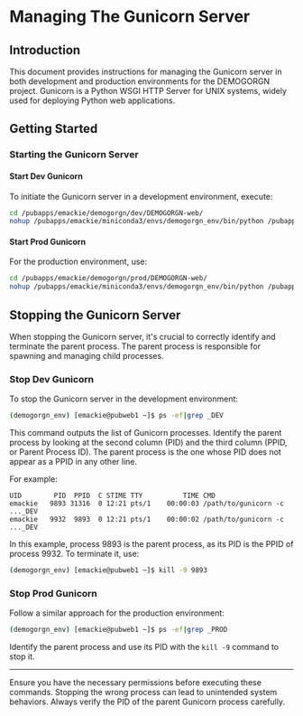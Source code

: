 
# Managing The Gunicorn Server

## Introduction

This document provides instructions for managing the Gunicorn server in both development and production environments for the DEMOGORGN project. Gunicorn is a Python WSGI HTTP Server for UNIX systems, widely used for deploying Python web applications.

## Getting Started

### Starting the Gunicorn Server

#### Start Dev Gunicorn

To initiate the Gunicorn server in a development environment, execute:

```bash 
cd /pubapps/emackie/demogorgn/dev/DEMOGORGN-web/
nohup /pubapps/emackie/miniconda3/envs/demogorgn_env/bin/python /pubapps/emackie/miniconda3/envs/demogorgn_env/bin/gunicorn -c /pubapps/emackie/demogorgn/dev/DEMOGORGN-web/gunicorn_DEV.conf.py > /pubapps/emackie/demogorgn/dev/DEMOGORGN-web/gunicorn_nohup.log 2>&1 &
```

#### Start Prod Gunicorn

For the production environment, use:

```bash 
cd /pubapps/emackie/demogorgn/prod/DEMOGORGN-web/
nohup /pubapps/emackie/miniconda3/envs/demogorgn_env/bin/python /pubapps/emackie/miniconda3/envs/demogorgn_env/bin/gunicorn -c /pubapps/emackie/demogorgn/prod/DEMOGORGN-web/gunicorn_PROD.conf.py > /pubapps/emackie/demogorgn/prod/DEMOGORGN-web/gunicorn_nohup.log 2>&1 &
```

## Stopping the Gunicorn Server

When stopping the Gunicorn server, it's crucial to correctly identify and terminate the parent process. The parent process is responsible for spawning and managing child processes.

### Stop Dev Gunicorn

To stop the Gunicorn server in the development environment:

```bash 
(demogorgn_env) [emackie@pubweb1 ~]$ ps -ef|grep _DEV
```

This command outputs the list of Gunicorn processes. Identify the parent process by looking at the second column (PID) and the third column (PPID, or Parent Process ID). The parent process is the one whose PID does not appear as a PPID in any other line.

For example:

```
UID        PID  PPID  C STIME TTY          TIME CMD
emackie   9893 31316  0 12:21 pts/1    00:00:03 /path/to/gunicorn -c ..._DEV
emackie   9932  9893  0 12:21 pts/1    00:00:02 /path/to/gunicorn -c ..._DEV
```

In this example, process 9893 is the parent process, as its PID is the PPID of process 9932. To terminate it, use:

```bash
(demogorgn_env) [emackie@pubweb1 ~]$ kill -9 9893
```

### Stop Prod Gunicorn

Follow a similar approach for the production environment:

```bash
(demogorgn_env) [emackie@pubweb1 ~]$ ps -ef|grep _PROD
```

Identify the parent process and use its PID with the `kill -9` command to stop it.

---

Ensure you have the necessary permissions before executing these commands. Stopping the wrong process can lead to unintended system behaviors. Always verify the PID of the parent Gunicorn process carefully.
